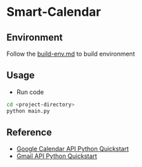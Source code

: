 # Smart-Calendar

## Environment

Follow the [build-env.md](./build-env.md) to build environment

## Usage

- Run code

```sh
cd <project-directory>
python main.py
```

## Reference

- [Google Calendar API Python Quickstart](https://developers.google.com/calendar/quickstart/python)
- [Gmail API Python Quickstart](https://developers.google.com/gmail/api/quickstart/python)
